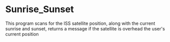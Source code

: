# Sunrise_Sunset
This program scans for the ISS satellite position, along with the current sunrise and sunset, returns a message if the satellite is overhead the user's current position
